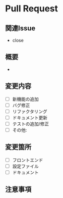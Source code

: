 # Pull Request

## 関連Issue

- close

## 概要

<!-- このPRで何を実装/修正したかを簡潔に説明してください -->

-

## 変更内容

<!-- 具体的な変更点をリストアップしてください -->

- [ ] 新機能の追加
- [ ] バグ修正
- [ ] リファクタリング
- [ ] ドキュメント更新
- [ ] テストの追加/修正
- [ ] その他:

## 変更箇所

<!-- どの部分を変更したかチェックしてください -->

- [ ] フロントエンド
- [ ] 設定ファイル
- [ ] ドキュメント

## 注意事項

<!-- レビュー時に注意してほしい点や、デプロイ時の注意点があれば記載してください -->

